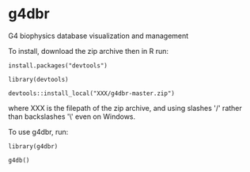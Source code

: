 # g4dbr
G4 biophysics database visualization and management

To install, download the zip archive then in R run:


```{r install}
install.packages("devtools")

library(devtools)

devtools::install_local("XXX/g4dbr-master.zip")
```

where XXX is the filepath of the zip archive, and using slashes '/' rather than backslashes '\\' even on Windows.

To use g4dbr, run:

```{r use}
library(g4dbr)

g4db()
```

